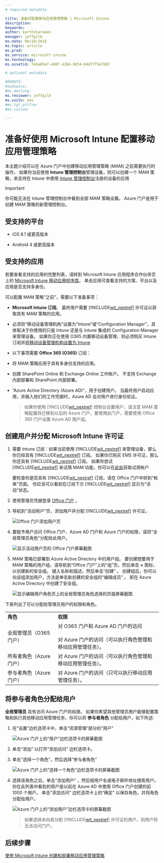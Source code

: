```yaml
---
# required metadata

title: 准备好配置移动应用管理策略 | Microsoft Intune
description:
keywords:
author: karthikaraman
manager: jeffgilb
ms.date: 04/28/2016
ms.topic: article
ms.prod:
ms.service: microsoft-intune
ms.technology:
ms.assetid: 7e6a85e7-e007-41b6-9034-64d77f547b87

# optional metadata

#ROBOTS:
#audience:
#ms.devlang:
ms.reviewer: jeffgilb
ms.suite: ems
#ms.tgt_pltfrm:
#ms.custom:

---
```


# 准备好使用 Microsoft Intune 配置移动应用管理策略
本主题介绍可以在 Azure 门户中创建移动应用管理策略 (MAM) 之前需要执行的操作。
如果你当前使用 **Intune 管理控制台**管理设备，则可以创建一个 MAM 策略，来支持在 Intune 中使用 [Intune 管理控制台](configure-and-deploy-mobile-application-management-policies-in-the-microsoft-intune-console.md)注册的设备的应用
>[!IMPORTANT]
> 你可能无法在 Intune 管理控制台中看到全部 MAM 策略设置。 Azure 门户是用于创建 MAM 策略的新管理控制台。

##  受支持的平台
- iOS 8.1 或更高版本

- Android 4 或更高版本

##  受支持的应用
若要查看支持的应用的完整列表，请转到 Microsoft Intune 应用程序合作伙伴页上的 [Microsoft Intune 移动应用程序库](https://www.microsoft.com/en-us/server-cloud/products/microsoft-intune/partners.aspx)。
单击应用可查看支持的方案、平台以及应用是否支持多身份。

可以配置 MAM 策略“之前”，需要以下准备事项：

-   **Microsoft Intune 订阅**。    最终用户需要 [!INCLUDE[wit_nextref](../includes/wit_nextref_md.md)] 许可证以获取具有 MAM 策略的应用。

-   必须将“移动设备管理机构”设置为“Intune”或“Configuration Manager”，具体取决于你使用的只是 Intune 还是与 Intune 集成的 Configuration Manager 来管理设备。 如果你正在使用 O365 内置移动设备管理，则必须购买 Intune 订阅并[将移动设备管理机构设置为 Intune](get-ready-to-enroll-devices-in-microsoft-intune.md#set-mobile-device-management-authority)
-   以下事项需要 **Office 365 (O365)** 订阅：
  - 将 MAM 策略应用于具有多身份支持的应用。
  - 创建 SharePoint Online 和 Exchange Online 工作帐户。 不支持 Exchange 内部部署和 SharePoint 内部部署。


- “Azure Active Directory (Azure AD)”，用于创建用户。 当最终用户启动应用，并输入他们的工作凭据时，Azure AD 会对用户进行身份验证。

    > 如果你使用 [!INCLUDE[wit_nextref](../includes/wit_nextref_md.md)] 控制台设置用户，请注意 MAM 策略配置将迁移到以后的 Azure 门户，要使用此门户，需要使用 Office 365 门户设置 Azure AD 用户组。


## 创建用户并分配 Microsoft Intune 许可证

1. 需要 Intune 订阅：如果当前使用 [!INCLUDE[wit_nextref](../includes/wit_nextref_md.md)] 来管理设备，那么你已经具有 [!INCLUDE[wit_nextref](../includes/wit_nextref_md.md)] 订阅。  如果你已购买 EMS 许可证，那么你还具有 [!INCLUDE[wit_nextref](../includes/wit_nextref_md.md)] 订阅。 如果你尝试 [!INCLUDE[wit_nextref](../includes/wit_nextref_md.md)] 来试用 MAM 功能，你可以在[此处](http://www.microsoft.com/en-us/server-cloud/products/microsoft-intune/)获取试用帐户

    要检查你是否具有 [!INCLUDE[wit_nextref](../includes/wit_nextref_md.md)] 订阅，请在 Office 门户中转到“帐单”页面。  你应该可以看到在订阅下方 [!INCLUDE[wit_nextref](../includes/wit_nextref_md.md)] 显示为“活动”状态。

2.  使用管理员凭据登录   [Office 门户](http://portal.office.com) 。

3.  导航到“活动用户”页，添加用户并分配 [!INCLUDE[wit_nextref](../includes/wit_nextref_md.md)] 许可证。

    ![Office 门户添加用户页](../media/AppManagement/OfficePortal_AddUsers.png)

4.  要赋予用户访问 Office 门户、Azure AD 门户和 Azure 门户的权限，请将“全局管理员角色”分配给此用户。

    ![显示活动用户页的 Office 门户屏幕截图 ](../media/AppManagement/OfficePortal_AddRoletoUser.png)

5.  MAM 策略已部署到 Azure Active Directory 中的用户组。 要创建想要用于 MAM 策略的用户组，请导航到“Office 门户”上的“组”页，然后单击 **+** 图标，以创建新的安全组。  键入名称和描述，然后单击“创建” 。 创建组后，你可以向该组添加用户，方法是单击新创建的安全组的“编辑成员”  。 即在 Azure Active Directory 中创建了安全组。

    ![显示编辑用户角色页上的全局管理员角色选择的页面屏幕截图](../media/AppManagement/OfficePortal_CreateGroups.png)

下表列出了可以分配给管理员用户的权限和角色。

|||
|--|----|
|**角色**|**权限**|
|全局管理员（O365 门户）|对 O365 门户和 Azure AD 门户的访问<br /><br />对 Azure 门户的访问（可以执行角色管理和移动应用管理任务）。|
|所有者角色（Azure 门户）|对 Azure 门户的访问（可以执行角色管理和移动应用管理任务）。|
|参与者角色（Azure 门户）|对 Azure 门户的访问（只可以执行移动应用管理任务）。|

## 将参与者角色分配给用户

**全局管理员** 具有访问 Azure 门户的权限。  如果你希望其他管理员用户能够配置策略和执行其他移动应用管理任务，你可以将 **参与者角色** 分配给用户，如下所述:


1.  在“设置”边栏选项卡中，单击“资源管理”部分的“用户”

    ![Azure 门户上的“用户”边栏选项卡的屏幕截图](../media/AppManagement/AzurePortal_MAM_AddUsers.png)

2.  单击“添加”  以打开“添加访问”  边栏选项卡。

3.  单击“选择一个角色”，然后选择“参与者角色”

    ![Azure 门户上的“选择一个角色”边栏选项卡的屏幕截图](../media/AppManagement/AzurePortal_MAM_AddRole.png)

4.  选择该角色之后，单击“添加用户” ，然后按用户名或电子邮件地址搜索用户。 你在此列表中看到的用户是以前在 Azure AD 中使用 Office 门户创建的前 1000 个用户。 单击“添加访问”  边栏选项卡上的“确定”  以保存角色，并将角色分配给用户。

    ![Azure 门户上的“添加用户”边栏选项卡的屏幕截图](../media/AppManagement/AzurePortal_MAM_AddusertoRole.png)

    > 如果选择未向其分配 [!INCLUDE[wit_nextref](../includes/wit_nextref_md.md)] 许可证的用户，则用户将无法访问门户。

## 后续步骤
[使用 Microsoft Intune 创建和部署移动应用管理策略](create-and-deploy-mobile-app-management-policies-with-microsoft-intune.md)


<!--HONumber=May16_HO2-->


